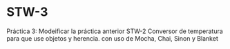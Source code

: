 # STW-3
Práctica 3:  Modeificar la práctica anterior STW-2 Conversor de temperatura para que use objetos y herencia. con uso de Mocha, Chai, Sinon y Blanket
